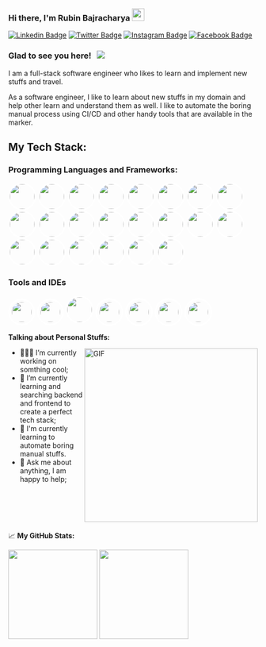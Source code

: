 ### Hi there, I'm Rubin Bajracharya <img src="https://media.giphy.com/media/hvRJCLFzcasrR4ia7z/giphy.gif" width="25px">

[![Linkedin Badge](https://img.shields.io/badge/-LinkedIn-0e76a8?style=flat-square&logo=Linkedin&logoColor=white)](https://linkedin.com/in/rubinbajracharya)
[![Twitter Badge](https://img.shields.io/badge/-Twitter-00acee?style=flat-square&logo=Twitter&logoColor=white)](https://twitter.com/rubinbaj)
[![Instagram Badge](https://img.shields.io/badge/-Instagram-e4405f?style=flat-square&logo=Instagram&logoColor=white)](https://www.instagram.com/rubinbajracharya/)
[![Facebook Badge](https://img.shields.io/badge/-Facebook-3B5998?style=flat-square&logo=Facebook&logoColor=white)](https://www.facebook.com/rubin.bajracharya/)

### Glad to see you here! &nbsp; ![](https://visitor-badge.glitch.me/badge?page_id=spike04.spike04)

I am a full-stack software engineer who likes to learn and implement new stuffs and travel.

As a software engineer, I like to learn about new stuffs in my domain and help other learn and understand them as well. I like to automate the boring manual process using CI/CD and other handy tools that are available in the marker.

## My Tech Stack:

### Programming Languages and Frameworks:
<p>
<img src="https://cdn.jsdelivr.net/npm/programming-languages-logos/src/html/html.png" height="50" style="border-radius: 50%; border: 3px solid white;">
<img src="https://cdn.jsdelivr.net/npm/programming-languages-logos/src/javascript/javascript.png" height="50" style="border-radius: 50%; border: 3px solid white;">
<img src="https://cdn.jsdelivr.net/npm/programming-languages-logos/src/python/python.png" height="50" style="border-radius: 50%; border: 3px solid white;">
<img src="https://camo.githubusercontent.com/bcd4bda49ef6cd9537db065920f4f4f6ac670eae0e0adf2c5133c19b319f1574/68747470733a2f2f627261646c632e67616c6c65727963646e2e76736173736574732e696f2f657874656e73696f6e732f627261646c632f7673636f64652d7461696c77696e646373732f302e322e302f313535383034303536333634392f4d6963726f736f66742e56697375616c53747564696f2e53657276696365732e49636f6e732e44656661756c74" height="50" style="border-radius: 50%; border: 3px solid white;">
<img src="https://cdn.jsdelivr.net/npm/programming-languages-logos/src/css/css.png" height="50" style="border-radius: 50%; border: 3px solid white;">
<img src="https://cdn.jsdelivr.net/npm/programming-languages-logos/src/kotlin/kotlin.png" height="50" style="border-radius: 50%; border: 3px solid white;">
<img src="https://cdn.jsdelivr.net/npm/programming-languages-logos/src/java/java.png" height="50" style="border-radius: 50%; border: 3px solid white;">
<img src="https://cdn.jsdelivr.net/npm/programming-languages-logos/src/php/php.png" height="50" style="border-radius: 50%; border: 3px solid white;">
<img src="https://www.kindpng.com/picc/m/176-1766682_dart-programming-language-hd-png-download.png" height="50" style="border-radius: 50%; border: 3px solid white;">
<img src="https://cdn.iconscout.com/icon/free/png-128/typescript-1174965.png" height="50" style="border-radius: 50%; border: 3px solid white;">
<img src="https://www.drupal.org/files/project-images/react.png" height="50" width="50" style="border-radius: 50%; border: 3px solid white;">
<img src="https://cdn.imgbin.com/20/22/0/imgbin-angularjs-logo-javascript-security-token-HwGnker3RH1BuWZW3zdm2UN6M.jpg" height="50" width="50" style="border-radius: 50%; border: 3px solid white;">
<img src="https://vuejs.org/images/logo.png" height="50" width="50" style="border-radius: 50%; border: 3px solid white;">
<img src="https://d2eip9sf3oo6c2.cloudfront.net/tags/images/000/001/074/full/nextjs.png" height="50" width="50" style="border-radius: 50%; border: 3px solid white;">
<img src="https://styles.redditmedia.com/t5_3k2ni/styles/communityIcon_7dliukwh22t71.png?width=256&s=e3f4373e7768092fd450ca500b382d3825587d7e" height="50" width="50" style="border-radius: 50%; border: 3px solid white;">
<img src="http://upload.wikimedia.org/wikipedia/en/2/29/Quasar_Logo.png" height="50" width="50" style="border-radius: 50%; border: 3px solid white;">
<img src="https://pbs.twimg.com/profile_images/1425897037602586625/ID6pueIo_400x400.png" height="50" width="50" style="border-radius: 50%; border: 3px solid white;">
<img src="https://encrypted-tbn0.gstatic.com/images?q=tbn:ANd9GcS7RptWoHvbCuzaFDBYpkEppl7Rqdh1bbyHCw&usqp=CAU" height="50" width="50" style="border-radius: 50%; border: 3px solid white;">
<img src="https://ih1.redbubble.net/image.1150190633.8412/st,small,845x845-pad,1000x1000,f8f8f8.jpg" height="50" width="50" style="border-radius: 50%; border: 3px solid white;">
<img src="https://www.mavenlogix.org/wp-content/uploads/2019/01/laravel-512.png" height="50" width="50" style="border-radius: 50%; border: 3px solid white;">
<img src="https://www.incredible-web.com/media/7160/android-icon.png" height="50" width="50" style="border-radius: 50%; border: 3px solid white;">
<img src="https://w7.pngwing.com/pngs/780/57/png-transparent-node-js-javascript-database-mongodb-native-miscellaneous-text-trademark.png" height="50" width="50" style="border-radius: 50%; border: 3px solid white;">
</p>

### Tools and IDEs
<p>
<img src="https://cdn.iconscout.com/icon/free/png-128/slack-logo-1481728-1254330.png" height="40" style="padding: 4px; border-radius: 50%; border: 3px solid white;">
<img src="https://cdn.iconscout.com/icon/free/png-128/intellij-4-1175020.png" height="40" style="padding: 4px; border-radius: 50%; border: 3px solid white;">
<img src="https://2.bp.blogspot.com/-tzm1twY_ENM/XlCRuI0ZkRI/AAAAAAAAOso/BmNOUANXWxwc5vwslNw3WpjrDlgs9PuwQCLcBGAsYHQ/s1600/pasted%2Bimage%2B0.png" height="50" style="border-radius: 50%; border: 3px solid white;">
<img src="https://upload.wikimedia.org/wikipedia/commons/thumb/9/9a/Visual_Studio_Code_1.35_icon.svg/1200px-Visual_Studio_Code_1.35_icon.svg.png" height="40" style="padding: 5px; border-radius: 50%; border: 3px solid white;">
<img src="https://encrypted-tbn0.gstatic.com/images?q=tbn:ANd9GcQjcEuU-tH32Z2iOhe-q-F1PmbFfy8Z99vH8Q&usqp=CAU" height="40" style="padding: 5px; border-radius: 50%; border: 3px solid white;">
<img src="https://git-scm.com/images/logos/downloads/Git-Icon-1788C.png" height="40" style="padding: 5px; border-radius: 50%; border: 3px solid white;">
<img src="https://4.bp.blogspot.com/-rtNRVM3aIvI/XJX_U07Z-II/AAAAAAAAJXY/YpdOo490FTgdKOxM4qDG-2-EzcNFAWkKACK4BGAYYCw/s1600/logo%2Bfirebase%2Bicon.png" height="40"  style="padding: 5px; border-radius: 50%; border: 3px solid white;">
</p>

**Talking about Personal Stuffs:**

<img align="right" alt="GIF" src="https://camo.githubusercontent.com/7b74c6396b4fe40895b2d3da58b95e97abbd2e15c5ef58be30e954fc1b059da8/68747470733a2f2f692e696d6775722e636f6d2f384d75705a48592e676966" width="350" />

- 👨🏻‍💻 I’m currently working on somthing cool;
- 🚀 I’m currently learning and searching backend and frontend to create a perfect tech stack;
- 🌱 I'm currently learning to automate boring manual stuffs.
- 💬 Ask me about anything, I am happy to help;

<br/>
<br/>
<br/>
<br/>

📈 **My GitHub Stats:**

<p>
<img height="180em" src="https://github-readme-stats.vercel.app/api?username=spike04&show_icons=true&hide_border=true&&count_private=true&include_all_commits=true" />
<img height="180em" src="https://github-readme-stats.vercel.app/api/top-langs/?username=spike04&exclude_repo=KNN-Image-Classification&show_icons=true&hide_border=true&layout=compact&langs_count=8"/>
</p>
